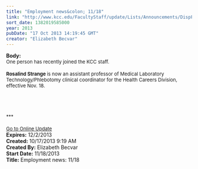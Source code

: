 ```yaml
---
title: "Employment news&colon; 11/18"
link: "http://www.kcc.edu/FacultyStaff/update/Lists/Announcements/DispForm.aspx?ID=1284"
sort_date: 1382019585000
year: 2013
pubDate: "17 Oct 2013 14:19:45 GMT"
creator: "Elizabeth Becvar"
---
```


<div><b>Body:</b> <div class="ExternalClassA6BB1E7A668E4883A78D937139C380C0">
<div><font size="2">One person has recently joined the KCC staff.</font></div>
<div><font size="2"></font> </div>
<div><font size="2"><strong>Rosalind Strange </strong>is now an a</font><font size="2">ssistant professor of Medical Laboratory Technology/Phlebotomy clinical coordinator for the Health Careers Division, effective Nov. 18.</font></div>
<div><font size="2"></font> </div>
<div><font size="2"></font> </div>
<div><font size="2"></font> </div>
<div><font size="2"></font> </div>
<div><font size="2">***</font></div>
<div><font size="2"></font> </div>
<div><font size="2"><a href="/FacultyStaff/update/Pages/dailyupdate.aspx">Go to Online Update</a></font></div></div></div>
<div><b>Expires:</b> 12/2/2013</div>
<div><b>Created:</b> 10/17/2013 9:19 AM</div>
<div><b>Created By:</b> Elizabeth Becvar</div>
<div><b>Start Date:</b> 11/18/2013</div>
<div><b>Title:</b> Employment news: 11/18</div>

